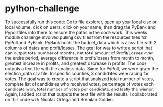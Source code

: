 # python-challenge
To successfully run this code: Go to file explorer, open up your local disc or local volume, click on users, click on your name, then drag the PyBank and Pypoll files into there to ensure the paths in the code work. 
This weeks module challenge involved pulling csv files from the resources files for PyPoll and PyBank. PyBank holds the budget_data which is a csv file with 2 columns of dates and profit/losses. The goal for was to write a script that can output total number of months, net total amount of Profit/Losses over the entire period, average difference in profit/losses from month to month, greatest increase in profits, and greatest decrease in profits. The code outputs a text file with the analysis data. Same for PyPoll, we were given the election_data csv file. In specific counties, 3 candidates were racing for votes. The goal was to create a script that analyzed total number of votes, complete list of candidates who received votes, percentage of votes each candidate won, total number of votes per candidate, and lastly the winner. Again, I added script that outputs the text file with the results.
I collaborated on this code with Nicolas Ortega and Brendan Golden. 
